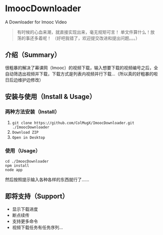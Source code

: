 # ImoocDownloader
A Downloader for Imooc Video

> 有时候的心血来潮，就直接实现出来，毫无规矩可言！
> 单文件算什么！放荡的事还多着呢！
> （好吧我错了，欢迎提交改进和提出问题。。。）

## 介绍（Summary）
很粗暴的解决了幕课网（Imooc）的视频下载，输入想要下载的视频编号之后，全自动筛选出视频并下载，下载方式是列表内视频并行下载…（所以真的好粗暴的啦日后边维护边修改）

## 安装与使用（Install & Usage）

### 两种方法安装（Install）
1.  `git clone https://github.com/ColMugX/ImoocDownloader.git ./ImoocDownloader`
2.  `Download ZIP`
3.  `Open in Desktop`

### 使用（Usage）
```shell
cd ./ImoocDownloader
npm install
node app
```
然后按照提示输入各种各样的东西就行了……

## 即将支持（Support）
* 显示下载进度
* 断点续传
* 支持更多命令
* 视频下载任务有任务序列…

